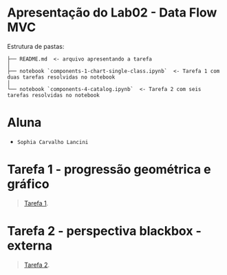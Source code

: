 # Apresentação do Lab02 - Data Flow MVC

Estrutura de pastas:

~~~
├── README.md  <- arquivo apresentando a tarefa
│
├── notebook `components-1-chart-single-class.ipynb`  <- Tarefa 1 com duas tarefas resolvidas no notebook
│
└── notebook `components-4-catalog.ipynb`  <- Tarefa 2 com seis tarefas resolvidas no notebook
~~~

# Aluna
* `Sophia Carvalho Lancini`

# Tarefa 1 - progressão geométrica e gráfico
> [Tarefa 1](https://github.com/sophialancini/component2learn/blob/master/labs/2021/02-dataflow_mvc/solucoes/sophialancini/components-1-chart-single-class.ipynb).

# Tarefa 2 - perspectiva blackbox - externa
> [Tarefa 2](https://github.com/sophialancini/component2learn/blob/master/labs/2021/02-dataflow_mvc/solucoes/sophialancini/components-4-catalog.ipynb).